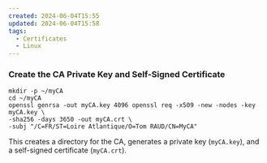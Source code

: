 ```yaml
---
created: 2024-06-04T15:55
updated: 2024-06-04T15:58
tags:
  - Certificates
  - Linux
---
```

### Create the CA Private Key and Self-Signed Certificate

```shell
mkdir -p ~/myCA
cd ~/myCA
openssl genrsa -out myCA.key 4096 openssl req -x509 -new -nodes -key myCA.key \
-sha256 -days 3650 -out myCA.crt \
-subj "/C=FR/ST=Loire Atlantique/O=Tom RAUD/CN=MyCA"
```

This creates a directory for the CA, generates a private key (`myCA.key`), and a self-signed certificate (`myCA.crt`).

